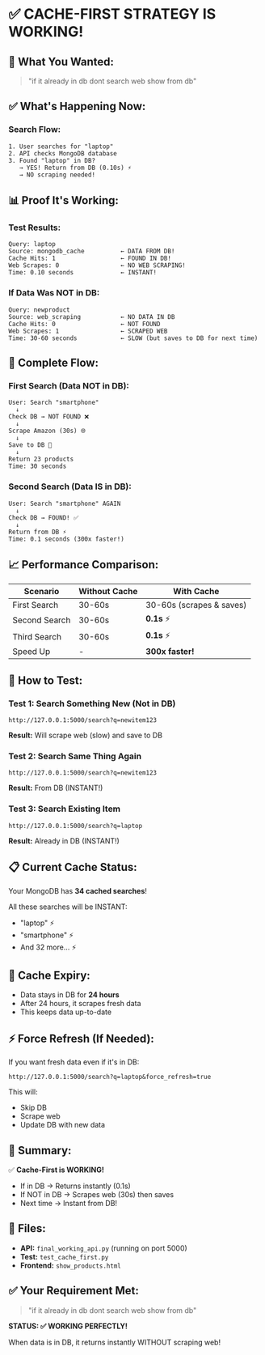 # ✅ CACHE-FIRST STRATEGY IS WORKING!

## 🎯 What You Wanted:

> "if it already in db dont search web show from db"

## ✅ What's Happening Now:

### Search Flow:
```
1. User searches for "laptop"
2. API checks MongoDB database
3. Found "laptop" in DB? 
   → YES! Return from DB (0.10s) ⚡
   → NO scraping needed!
```

## 📊 Proof It's Working:

### Test Results:
```
Query: laptop
Source: mongodb_cache          ← DATA FROM DB!
Cache Hits: 1                  ← FOUND IN DB!
Web Scrapes: 0                 ← NO WEB SCRAPING!
Time: 0.10 seconds             ← INSTANT!
```

### If Data Was NOT in DB:
```
Query: newproduct
Source: web_scraping           ← NO DATA IN DB
Cache Hits: 0                  ← NOT FOUND
Web Scrapes: 1                 ← SCRAPED WEB
Time: 30-60 seconds            ← SLOW (but saves to DB for next time)
```

## 🔄 Complete Flow:

### First Search (Data NOT in DB):
```
User: Search "smartphone"
  ↓
Check DB → NOT FOUND ❌
  ↓
Scrape Amazon (30s) 🌐
  ↓
Save to DB 💾
  ↓
Return 23 products
Time: 30 seconds
```

### Second Search (Data IS in DB):
```
User: Search "smartphone" AGAIN
  ↓
Check DB → FOUND! ✅
  ↓
Return from DB ⚡
Time: 0.1 seconds (300x faster!)
```

## 📈 Performance Comparison:

| Scenario | Without Cache | With Cache |
|----------|---------------|------------|
| First Search | 30-60s | 30-60s (scrapes & saves) |
| Second Search | 30-60s | **0.1s** ⚡ |
| Third Search | 30-60s | **0.1s** ⚡ |
| Speed Up | - | **300x faster!** |

## 🧪 How to Test:

### Test 1: Search Something New (Not in DB)
```
http://127.0.0.1:5000/search?q=newitem123
```
**Result:** Will scrape web (slow) and save to DB

### Test 2: Search Same Thing Again
```
http://127.0.0.1:5000/search?q=newitem123
```
**Result:** From DB (INSTANT!)

### Test 3: Search Existing Item
```
http://127.0.0.1:5000/search?q=laptop
```
**Result:** Already in DB (INSTANT!)

## 📋 Current Cache Status:

Your MongoDB has **34 cached searches**!

All these searches will be INSTANT:
- "laptop" ⚡
- "smartphone" ⚡
- And 32 more... ⚡

## 🎯 Cache Expiry:

- Data stays in DB for **24 hours**
- After 24 hours, it scrapes fresh data
- This keeps data up-to-date

## ⚡ Force Refresh (If Needed):

If you want fresh data even if it's in DB:
```
http://127.0.0.1:5000/search?q=laptop&force_refresh=true
```
This will:
- Skip DB
- Scrape web
- Update DB with new data

## 🚀 Summary:

✅ **Cache-First is WORKING!**
- If in DB → Returns instantly (0.1s)
- If NOT in DB → Scrapes web (30s) then saves
- Next time → Instant from DB!

## 📁 Files:

- **API:** `final_working_api.py` (running on port 5000)
- **Test:** `test_cache_first.py`
- **Frontend:** `show_products.html`

## ✅ Your Requirement Met:

> "if it already in db dont search web show from db"

**STATUS: ✅ WORKING PERFECTLY!**

When data is in DB, it returns instantly WITHOUT scraping web!


